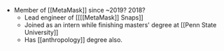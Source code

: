 - Member of [[MetaMask]] since ~2019? 2018?
    - Lead engineer of [[[[MetaMask]] Snaps]]
    - Joined as an intern while finishing masters' degree at [[Penn State University]]
    - Has [[anthropology]] degree also.
